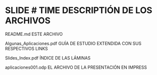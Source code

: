 # SLIDE #  TIME      DESCRIPTIÓN DE LOS ARCHIVOS

README.md	 ESTE ARCHIVO

Algunas_Aplicaciones.pdf GUÍA DE ESTUDIO EXTENDIDA CON SUS RESPECTIVOS LINKS

Slides_Index.pdf	ÍNDICE DE LAS LÁMINAS

aplicaciones001.odp	EL ARCHIVO DE LA PRESENTACIÓN EN IMPRESS
